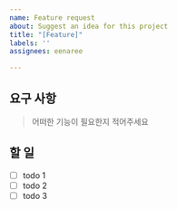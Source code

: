 ```yaml
---
name: Feature request
about: Suggest an idea for this project
title: "[Feature]"
labels: ''
assignees: eenaree

---
```


## 요구 사항
> 어떠한 기능이 필요한지 적어주세요

## 할 일
- [ ] todo 1
- [ ] todo 2
- [ ] todo 3
